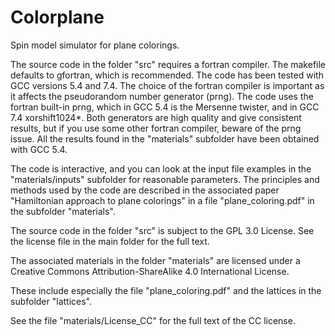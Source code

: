 # Colorplane
Spin model simulator for plane colorings.

The source code in the folder "src" requires a fortran compiler. The makefile defaults to gfortran, which is recommended. The code has been tested with GCC versions 5.4 and 7.4. The choice of the fortran compiler is important as it affects the pseudorandom number generator (prng). The code uses the fortran built-in prng, which in GCC 5.4 is the Mersenne twister, and in GCC 7.4 xorshift1024*. Both generators are high quality and give consistent results, but if you use some other fortran compiler, beware of the prng issue. All the results found in the "materials" subfolder have been obtained with GCC 5.4.

The code is interactive, and you can look at the input file examples in the "materials/inputs" subfolder for reasonable parameters. The principles and methods used by the code are described in the associated paper "Hamiltonian approach to plane colorings" in a file "plane_coloring.pdf" in the subfolder "materials".

The source code in the folder "src" is subject to the GPL 3.0 License. See the license file in the main folder for the full text.

The associated materials in the folder "materials" are licensed under a
Creative Commons Attribution-ShareAlike 4.0 International License.

These include especially the file "plane_coloring.pdf" and the lattices in the subfolder "lattices".

See the file "materials/License_CC" for the full text of the CC license.
